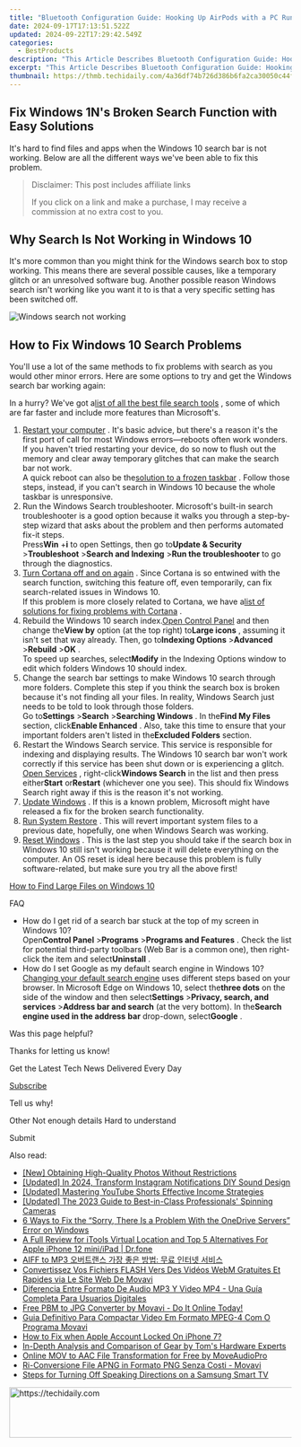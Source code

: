 ```yaml
---
title: "Bluetooth Configuration Guide: Hooking Up AirPods with a PC Running Windows"
date: 2024-09-17T17:13:51.522Z
updated: 2024-09-22T17:29:42.549Z
categories:
  - BestProducts
description: "This Article Describes Bluetooth Configuration Guide: Hooking Up AirPods with a PC Running Windows"
excerpt: "This Article Describes Bluetooth Configuration Guide: Hooking Up AirPods with a PC Running Windows"
thumbnail: https://thmb.techidaily.com/4a36df74b726d386b6fa2ca30050c44f8d68c4b23244962684b9865594771438.jpg
---
```


## Fix Windows 1N's Broken Search Function with Easy Solutions
 It's hard to find files and apps when the Windows 10 search bar is not working. Below are all the different ways we've been able to fix this problem.  

>  Disclaimer: This post includes affiliate links
>
>  If you click on a link and make a purchase, I may receive a commission at no extra cost to you.
>

## Why Search Is Not Working in Windows 10

 It's more common than you might think for the Windows search box to stop working. This means there are several possible causes, like a temporary glitch or an unresolved software bug. Another possible reason Windows search isn't working like you want it to is that a very specific setting has been switched off.

![Windows search not working](https://www.lifewire.com/thmb/eUOincgBNCFIDt1gubIW-meSdKs=/1500x0/filters:no_upscale():max_bytes(150000):strip_icc():format(webp)/windowssearchfix06-5bdc331846e0fb002d90f052.jpg)

## How to Fix Windows 10 Search Problems

 You'll use a lot of the same methods to fix problems with search as you would other minor errors. Here are some options to try and get the Windows search bar working again:

 In a hurry? We've got a[list of all the best file search tools](https://www.lifewire.com/11-free-file-search-tools-1356644) , some of which are far faster and include more features than Microsoft's.

1. [Restart your computer](https://www.lifewire.com/how-to-reboot-a-computer-2624568) . It's basic advice, but there's a reason it's the first port of call for most Windows errors—reboots often work wonders. If you haven't tried restarting your device, do so now to flush out the memory and clear away temporary glitches that can make the search bar not work.  
 A quick reboot can also be the[solution to a frozen taskbar](https://www.lifewire.com/how-to-fix-windows-10-taskbar-frozen-4585023) . Follow those steps, instead, if you can't search in Windows 10 because the whole taskbar is unresponsive.
2. Run the Windows Search troubleshooter. Microsoft's built-in search troubleshooter is a good option because it walks you through a step-by-step wizard that asks about the problem and then performs automated fix-it steps.  
 Press**Win** +**i** to open Settings, then go to**Update & Security** \>**Troubleshoot** \>**Search and Indexing** \>**Run the troubleshooter** to go through the diagnostics.
3. [Turn Cortana off and on again](https://www.lifewire.com/turn-off-cortana-in-windows-10-4165920) . Since Cortana is so entwined with the search function, switching this feature off, even temporarily, can fix search-related issues in Windows 10.  
 If this problem is more closely related to Cortana, we have a[list of solutions for fixing problems with Cortana](https://www.lifewire.com/fix-cortana-4151935) .
4. Rebuild the Windows 10 search index.[Open Control Panel](https://www.lifewire.com/how-to-open-control-panel-2625782) and then change the**View by** option (at the top right) to**Large icons** , assuming it isn't set that way already. Then, go to**Indexing Options** \>**Advanced** \>**Rebuild** \>**OK** .  
 To speed up searches, select**Modify** in the Indexing Options window to edit which folders Windows 10 should index.
5. Change the search bar settings to make Windows 10 search through more folders. Complete this step if you think the search box is broken because it's not finding all your files. In reality, Windows Search just needs to be told to look through those folders.  
 Go to**Settings** \>**Search** \>**Searching Windows** . In the**Find My Files** section, click**Enable Enhanced** . Also, take this time to ensure that your important folders aren't listed in the**Excluded Folders** section.
6. Restart the Windows Search service. This service is responsible for indexing and displaying results. The Windows 10 search bar won't work correctly if this service has been shut down or is experiencing a glitch.  
[Open Services](https://www.lifewire.com/what-is-a-service-4107276) , right-click**Windows Search** in the list and then press either**Start** or**Restart** (whichever one you see). This should fix Windows Search right away if this is the reason it's not working.
7. [Update Windows](https://www.lifewire.com/how-to-check-for-install-windows-updates-2624596) . If this is a known problem, Microsoft might have released a fix for the broken search functionality.
8. [Run System Restore](https://www.lifewire.com/how-to-use-system-restore-in-windows-2626131) . This will revert important system files to a previous date, hopefully, one when Windows Search was working.
9. [Reset Windows](https://www.lifewire.com/reset-this-pc-complete-walkthrough-2624538) . This is the last step you should take if the search box in Windows 10 still isn't working because it will delete everything on the computer. An OS reset is ideal here because this problem is fully software-related, but make sure you try all the above first!

[How to Find Large Files on Windows 10](https://www.lifewire.com/find-large-files-on-windows-10-5180994)

 FAQ

* How do I get rid of a search bar stuck at the top of my screen in Windows 10?  
 Open**Control Panel** \>**Programs** \>**Programs and Features** . Check the list for potential third-party toolbars (Web Bar is a common one), then right-click the item and select**Uninstall** .
* How do I set Google as my default search engine in Windows 10?  
[Changing your default search engine](https://www.lifewire.com/make-google-default-search-engine-3482175) uses different steps based on your browser. In Microsoft Edge on Windows 10, select the**three dots** on the side of the window and then select**Settings** \>**Privacy, search, and services** \>**Address bar and search** (at the very bottom). In the**Search engine used in the address** **bar** drop-down, select**Google** .

Was this page helpful?

Thanks for letting us know!

 Get the Latest Tech News Delivered Every Day

[Subscribe](https://www.lifewire.com/#)

Tell us why!

 Other  Not enough details  Hard to understand

 Submit

<ins class="adsbygoogle"
     style="display:block"
     data-ad-format="autorelaxed"
     data-ad-client="ca-pub-7571918770474297"
     data-ad-slot="1223367746"></ins>

<ins class="adsbygoogle"
     style="display:block"
     data-ad-client="ca-pub-7571918770474297"
     data-ad-slot="8358498916"
     data-ad-format="auto"
     data-full-width-responsive="true"></ins>

<span class="atpl-alsoreadstyle">Also read:</span>
<div><ul>
<li><a href="https://extra-approaches.techidaily.com/new-obtaining-high-quality-photos-without-restrictions/"><u>[New] Obtaining High-Quality Photos Without Restrictions</u></a></li>
<li><a href="https://fox-boxes.techidaily.com/updated-in-2024-transform-instagram-notifications-diy-sound-design/"><u>[Updated] In 2024, Transform Instagram Notifications DIY Sound Design</u></a></li>
<li><a href="https://facebook-record-videos.techidaily.com/updated-mastering-youtube-shorts-effective-income-strategies/"><u>[Updated] Mastering YouTube Shorts Effective Income Strategies</u></a></li>
<li><a href="https://some-approaches.techidaily.com/updated-the-2023-guide-to-best-in-class-professionals-spinning-cameras/"><u>[Updated] The 2023 Guide to Best-in-Class Professionals' Spinning Cameras</u></a></li>
<li><a href="https://win11-tips.techidaily.com/6-ways-to-fix-the-sorry-there-is-a-problem-with-the-onedrive-servers-error-on-windows/"><u>6 Ways to Fix the “Sorry, There Is a Problem With the OneDrive Servers” Error on Windows</u></a></li>
<li><a href="https://iphone-location.techidaily.com/a-full-review-for-itools-virtual-location-and-top-5-alternatives-for-apple-iphone-12-miniipad-drfone-by-drfone-virtual-ios/"><u>A Full Review for iTools Virtual Location and Top 5 Alternatives For Apple iPhone 12 mini/iPad | Dr.fone</u></a></li>
<li><a href="https://techtrends.techidaily.com/aiff-to-mp3/"><u>AIFF to MP3 오버트랜스 가장 좋은 방법: 무료 인터넷 서비스</u></a></li>
<li><a href="https://techtrends.techidaily.com/convertissez-vos-fichiers-flash-vers-des-videos-webm-gratuites-et-rapides-via-le-site-web-de-movavi/"><u>Convertissez Vos Fichiers FLASH Vers Des Vidéos WebM Gratuites Et Rapides via Le Site Web De Movavi</u></a></li>
<li><a href="https://techtrends.techidaily.com/diferencia-entre-formato-de-audio-mp3-y-video-mp4-una-guia-completa-para-usuarios-digitales/"><u>Diferencia Entre Formato De Audio MP3 Y Video MP4 - Una Guía Completa Para Usuarios Digitales</u></a></li>
<li><a href="https://techtrends.techidaily.com/free-pbm-to-jpg-converter-by-movavi-do-it-online-today/"><u>Free PBM to JPG Converter by Movavi - Do It Online Today!</u></a></li>
<li><a href="https://techtrends.techidaily.com/guia-definitivo-para-compactar-video-em-formato-mpeg-4-com-o-programa-movavi/"><u>Guia Definitivo Para Compactar Video Em Formato MPEG-4 Com O Programa Movavi</u></a></li>
<li><a href="https://apple-account.techidaily.com/how-to-fix-when-apple-account-locked-on-iphone-7-by-drfone-ios/"><u>How to Fix when Apple Account Locked On iPhone 7?</u></a></li>
<li><a href="https://twitter-videos.techidaily.com/in-depth-analysis-and-comparison-of-gear-by-toms-hardware-experts/"><u>In-Depth Analysis and Comparison of Gear by Tom's Hardware Experts</u></a></li>
<li><a href="https://techtrends.techidaily.com/online-mov-to-aac-file-transformation-for-free-by-moveaudiopro/"><u>Online MOV to AAC File Transformation for Free by MoveAudioPro</u></a></li>
<li><a href="https://techtrends.techidaily.com/ri-conversione-file-apng-in-formato-png-senza-costi-movavi/"><u>Ri-Conversione File APNG in Formato PNG Senza Costi - Movavi</u></a></li>
<li><a href="https://techno-recovery.techidaily.com/steps-for-turning-off-speaking-directions-on-a-samsung-smart-tv/"><u>Steps for Turning Off Speaking Directions on a Samsung Smart TV</u></a></li>
</ul></div>

<!-- affiliate ads begin -->
<a href="https://appsumo.8odi.net/c/5597632/2082538/7443" target="_top" id="2082538">
  <img src="//a.impactradius-go.com/display-ad/7443-2082538" border="0" alt="https://techidaily.com" width="728" height="90"/>
</a>
<img height="0" width="0" src="https://appsumo.8odi.net/i/5597632/2082538/7443" style="position:absolute;visibility:hidden;" border="0" />
<!-- affiliate ads end -->

